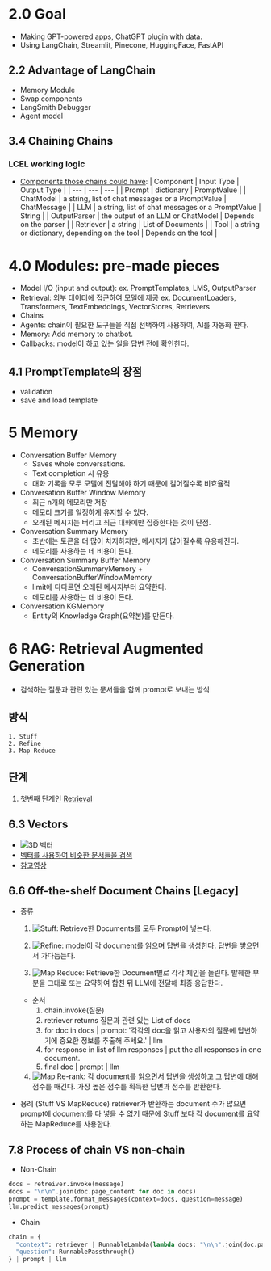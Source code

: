 # 2.0 Goal

- Making GPT-powered apps, ChatGPT plugin with data.
- Using LangChain, Streamlit, Pinecone, HuggingFace, FastAPI

## 2.2 Advantage of LangChain

- Memory Module
- Swap components
- LangSmith Debugger
- Agent model

## 3.4 Chaining Chains

### LCEL working logic

- [Components those chains could have](https://python.langchain.com/docs/concepts/runnables/):
  | Component | Input Type | Output Type |
  | --- | --- | --- |
  | Prompt | dictionary | PromptValue |
  | ChatModel | a string, list of chat messages or a PromptValue | ChatMessage |
  | LLM | a string, list of chat messages or a PromptValue | String |
  | OutputParser | the output of an LLM or ChatModel | Depends on the parser |
  | Retriever | a string | List of Documents |
  | Tool | a string or dictionary, depending on the tool | Depends on the tool |

# 4.0 Modules: pre-made pieces

- Model I/O (input and output): ex. PromptTemplates, LMS, OutputParser
- Retrieval: 외부 데이터에 접근하여 모델에 제공 ex. DocumentLoaders, Transformers, TextEmbeddings, VectorStores, Retrievers
- Chains
- Agents: chain이 필요한 도구들을 직접 선택하여 사용하여, AI를 자동화 한다.
- Memory: Add memory to chatbot.
- Callbacks: model이 하고 있는 일을 답변 전에 확인한다.

## 4.1 PromptTemplate의 장점

- validation
- save and load template

# 5 Memory

- Conversation Buffer Memory
  - Saves whole conversations.
  - Text completion 시 유용
  - 대화 기록을 모두 모델에 전달해야 하기 때문에 길어질수록 비효율적
- Conversation Buffer Window Memory
  - 최근 n개의 메모리만 저장
  - 메모리 크기를 일정하게 유지할 수 있다.
  - 오래된 메시지는 버리고 최근 대화에만 집중한다는 것이 단점.
- Conversation Summary Memory
  - 초반에는 토큰을 더 많이 차지하지만, 메시지가 많아질수록 유용해진다.
  - 메모리를 사용하는 데 비용이 든다.
- Conversation Summary Buffer Memory
  - ConversationSummaryMemory + ConversationBufferWindowMemory
  - limit에 다다르면 오래된 메시지부터 요약한다.
  - 메모리를 사용하는 데 비용이 든다.
- Conversation KGMemory
  - Entity의 Knowledge Graph(요약본)를 만든다.

# 6 RAG: Retrieval Augmented Generation

- 검색하는 질문과 관련 있는 문서들을 함께 prompt로 보내는 방식

## 방식

    1. Stuff
    2. Refine
    3. Map Reduce

## 단계

1. 첫번째 단계인 [Retrieval](https://python.langchain.com/v0.1/assets/images/data_connection-95ff2033a8faa5f3ba41376c0f6dd32a.jpg)

## 6.3 Vectors

- ![3D 벡터](../../Downloads/vector_plot.png)
- [벡터를 사용하여 비슷한 문서들을 검색](https://turbomaze.github.io/word2vecjson/)
- [참고영상](https://www.youtube.com/watch?v=2eWuYf-aZE4&t=16s)

## 6.6 Off-the-shelf Document Chains [Legacy]

- 종류

  1. ![Stuff](https://python.langchain.com.cn/assets/images/stuff-f51054532840dfb3cbdf86670b48ac7f.jpg): Retrieve한 Documents를 모두 Prompt에 넣는다.

  2. ![Refine](https://python.langchain.com.cn/assets/images/refine-42297d920f42e9988a3e53982f8e83d6.jpg): model이 각 document를 읽으며 답변을 생성한다. 답변을 쌓으면서 가다듬는다.

  3. ![Map Reduce](https://python.langchain.com.cn/assets/images/map_reduce-aa3ba13ab16536d9f9e046276bd83dd2.jpg): Retrieve한 Document별로 각각 체인을 돌린다. 발췌한 부분을 그대로 또는 요약하여 합친 뒤 LLM에 전달해 최종 응답한다.

  - 순서
    1. chain.invoke(질문)
    2. retriever returns 질문과 관련 있는 List of docs
    3. for doc in docs | prompt: '각각의 doc을 읽고 사용자의 질문에 답변하기에 중요한 정보를 추출해 주세요.' | llm
    4. for response in list of llm responses | put the all responses in one document.
    5. final doc | prompt | llm

  4. ![Map Re-rank](https://python.langchain.com.cn/assets/images/map_rerank-3aeb2ae5718693e009aef486ff0e4365.jpg): 각 document를 읽으면서 답변을 생성하고 그 답변에 대해 점수를 매긴다. 가장 높은 점수를 획득한 답변과 점수를 반환한다.

- 용례 (Stuff VS MapReduce)
  retriever가 반환하는 document 수가 많으면 prompt에 document를 다 넣을 수 없기 때문에 Stuff 보다 각 document를 요약하는 MapReduce를 사용한다.

## 7.8 Process of chain VS non-chain

- Non-Chain

```python
docs = retreiver.invoke(message)
docs = "\n\n".join(doc.page_content for doc in docs)
prompt = template.format_messages(context=docs, question=message)
llm.predict_messages(prompt)
```

- Chain

```python
chain = {
  "context": retriever | RunnableLambda(lambda docs: "\n\n".join(doc.page_content for doc in docs)),
  "question": RunnablePassthrough()
} | prompt | llm
```
